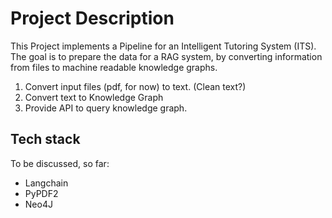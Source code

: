 # Project Description

This Project implements a Pipeline for an Intelligent Tutoring System (ITS). The goal is to prepare the data for a RAG system,
by converting information from files to machine readable knowledge graphs.

1. Convert input files (pdf, for now) to text. (Clean text?)
2. Convert text to Knowledge Graph
3. Provide API to query knowledge graph.

## Tech stack

To be discussed, so far:

- Langchain
- PyPDF2
- Neo4J
